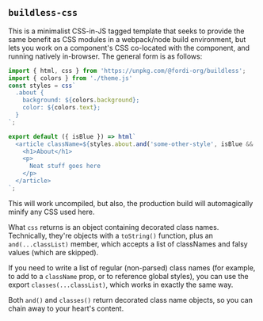`buildless-css`
---------------

This is a minimalist CSS-in-JS tagged template that seeks to provide the same
benefit as CSS modules in a webpack/node build environment, but lets you work
on a component's CSS co-located with the component, and running natively
in-browser.  The general form is as follows:

```javascript
import { html, css } from 'https://unpkg.com/@fordi-org/buildless';
import { colors } from './theme.js'
const styles = css`
  .about {
    background: ${colors.background};
    color: ${colors.text};
  }
`;

export default ({ isBlue }) => html`
  <article className=${styles.about.and('some-other-style', isBlue && 'about--blue')}>
    <h1>About</h1>
    <p>
      Neat stuff goes here
    </p>
  </article>
`;
```

This will work uncompiled, but also, the production build will automagically
minify any CSS used here.

What `css` returns is an object containing decorated class names.  Technically,
they're objects with a `toString()` function, plus an `and(...classList)`
member, which accepts a list of classNames and falsy values (which are skipped).

If you need to write a list of regular (non-parsed) class names (for example, to
add to a `className` prop, or to reference global styles), you can use the
export `classes(...classList)`, which works in exactly the same way.

Both `and()` and `classes()` return decorated class name objects, so you can
chain away to your heart's content.
